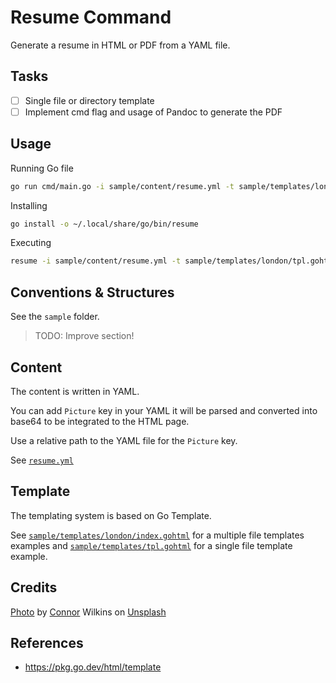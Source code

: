 # Resume Command

Generate a resume in HTML or PDF from a YAML file.

## Tasks

- [ ] Single file or directory template
- [ ] Implement cmd flag and usage of Pandoc to generate the PDF

## Usage

Running Go file

```bash
go run cmd/main.go -i sample/content/resume.yml -t sample/templates/london/tpl.gohtml -o resume_london.html
```

Installing

```bash
go install -o ~/.local/share/go/bin/resume
```

Executing

```bash
resume -i sample/content/resume.yml -t sample/templates/london/tpl.gohtml -o resume_london.html
```

## Conventions & Structures

See the `sample` folder.

> TODO: Improve section!

## Content

The content is written in YAML.

You can add `Picture` key in your YAML it will be parsed and converted into base64 to be integrated to the HTML page.

Use a relative path to the YAML file for the `Picture` key.

See [`resume.yml`](sample/content/resume.yml)

## Template

The templating system is based on Go Template.

See [`sample/templates/london/index.gohtml`](sample/templates/london/index.gohtml) for a multiple file templates examples and [`sample/templates/tpl.gohtml`](sample/templates/tpl.gohtml) for a single file template example.

## Credits

[Photo](https://unsplash.com/photos/2crxTr4jCkc) by [Connor](https://unsplash.com/@wilks_and_cookies) Wilkins on [Unsplash](https://unsplash.com)

## References

- <https://pkg.go.dev/html/template>
